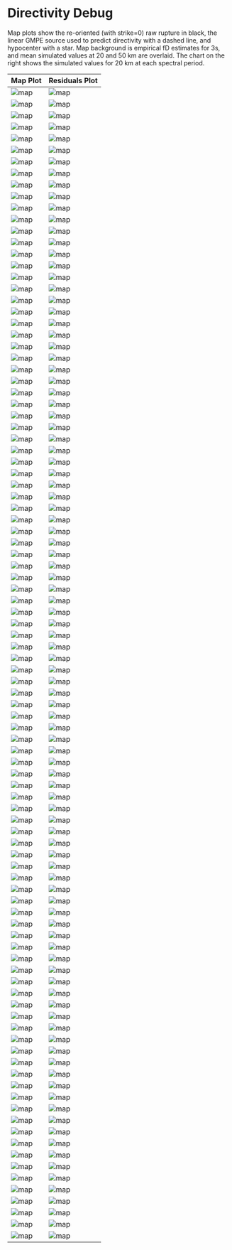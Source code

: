# Directivity Debug

Map plots show the re-oriented (with strike=0) raw rupture in black, the linear GMPE source used to predict directivity with a dashed line, and hypocenter with a star. Map background is empirical fD estimates for 3s, and mean simulated values at 20 and 50 km are overlaid. The chart on the right shows the simulated values for 20 km at each spectral period.

| Map Plot | Residuals Plot |
|-----|-----|
| ![map](event_73666_map.png) | ![map](event_73666_residuals.png) |
| ![map](event_260316_map.png) | ![map](event_260316_residuals.png) |
| ![map](event_263892_map.png) | ![map](event_263892_residuals.png) |
| ![map](event_291911_map.png) | ![map](event_291911_residuals.png) |
| ![map](event_378758_map.png) | ![map](event_378758_residuals.png) |
| ![map](event_472757_map.png) | ![map](event_472757_residuals.png) |
| ![map](event_557843_map.png) | ![map](event_557843_residuals.png) |
| ![map](event_577188_map.png) | ![map](event_577188_residuals.png) |
| ![map](event_670751_map.png) | ![map](event_670751_residuals.png) |
| ![map](event_710823_map.png) | ![map](event_710823_residuals.png) |
| ![map](event_884494_map.png) | ![map](event_884494_residuals.png) |
| ![map](event_937832_map.png) | ![map](event_937832_residuals.png) |
| ![map](event_1002648_map.png) | ![map](event_1002648_residuals.png) |
| ![map](event_1239421_map.png) | ![map](event_1239421_residuals.png) |
| ![map](event_1261582_map.png) | ![map](event_1261582_residuals.png) |
| ![map](event_1808320_map.png) | ![map](event_1808320_residuals.png) |
| ![map](event_1930846_map.png) | ![map](event_1930846_residuals.png) |
| ![map](event_2485902_map.png) | ![map](event_2485902_residuals.png) |
| ![map](event_2705508_map.png) | ![map](event_2705508_residuals.png) |
| ![map](event_2892023_map.png) | ![map](event_2892023_residuals.png) |
| ![map](event_2906588_map.png) | ![map](event_2906588_residuals.png) |
| ![map](event_2931347_map.png) | ![map](event_2931347_residuals.png) |
| ![map](event_2947975_map.png) | ![map](event_2947975_residuals.png) |
| ![map](event_3034346_map.png) | ![map](event_3034346_residuals.png) |
| ![map](event_3135047_map.png) | ![map](event_3135047_residuals.png) |
| ![map](event_3166020_map.png) | ![map](event_3166020_residuals.png) |
| ![map](event_3409702_map.png) | ![map](event_3409702_residuals.png) |
| ![map](event_3476863_map.png) | ![map](event_3476863_residuals.png) |
| ![map](event_3509595_map.png) | ![map](event_3509595_residuals.png) |
| ![map](event_3951639_map.png) | ![map](event_3951639_residuals.png) |
| ![map](event_3984008_map.png) | ![map](event_3984008_residuals.png) |
| ![map](event_4030390_map.png) | ![map](event_4030390_residuals.png) |
| ![map](event_4217541_map.png) | ![map](event_4217541_residuals.png) |
| ![map](event_4245562_map.png) | ![map](event_4245562_residuals.png) |
| ![map](event_4427968_map.png) | ![map](event_4427968_residuals.png) |
| ![map](event_4571744_map.png) | ![map](event_4571744_residuals.png) |
| ![map](event_4614733_map.png) | ![map](event_4614733_residuals.png) |
| ![map](event_4656025_map.png) | ![map](event_4656025_residuals.png) |
| ![map](event_4756234_map.png) | ![map](event_4756234_residuals.png) |
| ![map](event_4776841_map.png) | ![map](event_4776841_residuals.png) |
| ![map](event_4862978_map.png) | ![map](event_4862978_residuals.png) |
| ![map](event_4925155_map.png) | ![map](event_4925155_residuals.png) |
| ![map](event_4965645_map.png) | ![map](event_4965645_residuals.png) |
| ![map](event_5066822_map.png) | ![map](event_5066822_residuals.png) |
| ![map](event_5082594_map.png) | ![map](event_5082594_residuals.png) |
| ![map](event_5196910_map.png) | ![map](event_5196910_residuals.png) |
| ![map](event_5239307_map.png) | ![map](event_5239307_residuals.png) |
| ![map](event_5250023_map.png) | ![map](event_5250023_residuals.png) |
| ![map](event_5292300_map.png) | ![map](event_5292300_residuals.png) |
| ![map](event_5371314_map.png) | ![map](event_5371314_residuals.png) |
| ![map](event_5471599_map.png) | ![map](event_5471599_residuals.png) |
| ![map](event_5547878_map.png) | ![map](event_5547878_residuals.png) |
| ![map](event_5616206_map.png) | ![map](event_5616206_residuals.png) |
| ![map](event_5816507_map.png) | ![map](event_5816507_residuals.png) |
| ![map](event_5842538_map.png) | ![map](event_5842538_residuals.png) |
| ![map](event_5860466_map.png) | ![map](event_5860466_residuals.png) |
| ![map](event_6019102_map.png) | ![map](event_6019102_residuals.png) |
| ![map](event_6044185_map.png) | ![map](event_6044185_residuals.png) |
| ![map](event_6220889_map.png) | ![map](event_6220889_residuals.png) |
| ![map](event_6257546_map.png) | ![map](event_6257546_residuals.png) |
| ![map](event_6385461_map.png) | ![map](event_6385461_residuals.png) |
| ![map](event_6491919_map.png) | ![map](event_6491919_residuals.png) |
| ![map](event_6502968_map.png) | ![map](event_6502968_residuals.png) |
| ![map](event_6524525_map.png) | ![map](event_6524525_residuals.png) |
| ![map](event_6539916_map.png) | ![map](event_6539916_residuals.png) |
| ![map](event_6795962_map.png) | ![map](event_6795962_residuals.png) |
| ![map](event_7471279_map.png) | ![map](event_7471279_residuals.png) |
| ![map](event_7688407_map.png) | ![map](event_7688407_residuals.png) |
| ![map](event_7698964_map.png) | ![map](event_7698964_residuals.png) |
| ![map](event_7723397_map.png) | ![map](event_7723397_residuals.png) |
| ![map](event_7832310_map.png) | ![map](event_7832310_residuals.png) |
| ![map](event_7855494_map.png) | ![map](event_7855494_residuals.png) |
| ![map](event_7993388_map.png) | ![map](event_7993388_residuals.png) |
| ![map](event_8168329_map.png) | ![map](event_8168329_residuals.png) |
| ![map](event_8247086_map.png) | ![map](event_8247086_residuals.png) |
| ![map](event_8296718_map.png) | ![map](event_8296718_residuals.png) |
| ![map](event_8341876_map.png) | ![map](event_8341876_residuals.png) |
| ![map](event_8348903_map.png) | ![map](event_8348903_residuals.png) |
| ![map](event_8493094_map.png) | ![map](event_8493094_residuals.png) |
| ![map](event_8579725_map.png) | ![map](event_8579725_residuals.png) |
| ![map](event_8641986_map.png) | ![map](event_8641986_residuals.png) |
| ![map](event_8825421_map.png) | ![map](event_8825421_residuals.png) |
| ![map](event_8853423_map.png) | ![map](event_8853423_residuals.png) |
| ![map](event_8873564_map.png) | ![map](event_8873564_residuals.png) |
| ![map](event_9164535_map.png) | ![map](event_9164535_residuals.png) |
| ![map](event_9322721_map.png) | ![map](event_9322721_residuals.png) |
| ![map](event_9374153_map.png) | ![map](event_9374153_residuals.png) |
| ![map](event_9399962_map.png) | ![map](event_9399962_residuals.png) |
| ![map](event_9606143_map.png) | ![map](event_9606143_residuals.png) |
| ![map](event_9662555_map.png) | ![map](event_9662555_residuals.png) |
| ![map](event_9763836_map.png) | ![map](event_9763836_residuals.png) |
| ![map](event_9843033_map.png) | ![map](event_9843033_residuals.png) |
| ![map](event_9922248_map.png) | ![map](event_9922248_residuals.png) |
| ![map](event_10006528_map.png) | ![map](event_10006528_residuals.png) |
| ![map](event_10294298_map.png) | ![map](event_10294298_residuals.png) |
| ![map](event_10357407_map.png) | ![map](event_10357407_residuals.png) |
| ![map](event_10630670_map.png) | ![map](event_10630670_residuals.png) |
| ![map](event_10704617_map.png) | ![map](event_10704617_residuals.png) |
| ![map](event_11036346_map.png) | ![map](event_11036346_residuals.png) |
| ![map](event_11208406_map.png) | ![map](event_11208406_residuals.png) |

